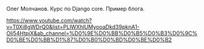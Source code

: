 Олег Молчанов. Курс по Django core. Пример блога.

https://www.youtube.com/watch?v=T0Xi8gWDrQ0&list=PLlWXhlUMyooaDkd39pknA1-Olj54HtpjX&ab_channel=%D0%9E%D0%BB%D0%B5%D0%B3%D0%9C%D0%BE%D0%BB%D1%87%D0%B0%D0%BD%D0%BE%D0%B2